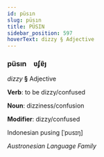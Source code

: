 ```yaml
---
id: püsın
slug: püsın
title: PÜSIN
sidebar_position: 597
hoverText: dizzy § Adjective
---
```


### püsın&emsp;<span kind="abugida">ʋʄɐ̃ȷ</span>

*dizzy* **§** Adjective

**Verb**: to be dizzy/confused

**Noun**: dizziness/confusion

**Modifier**: dizzy/confused

Indonesian pusing [ˈpusɪŋ]

*Austronesian Language Family*